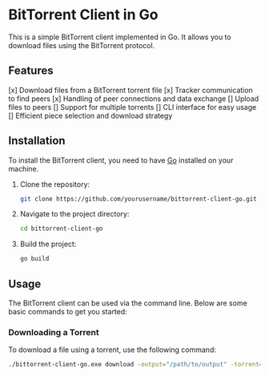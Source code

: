 # BitTorrent Client in Go

This is a simple BitTorrent client implemented in Go. It allows you to download files using the BitTorrent protocol.

## Features

[x] Download files from a BitTorrent torrent file
[x] Tracker communication to find peers
[x] Handling of peer connections and data exchange
[] Upload files to peers
[] Support for multiple torrents
[] CLI interface for easy usage
[] Efficient piece selection and download strategy


## Installation

To install the BitTorrent client, you need to have [Go](https://golang.org/doc/install) installed on your machine.

1. Clone the repository:
    ```sh
    git clone https://github.com/yourusername/bittorrent-client-go.git
    ```
2. Navigate to the project directory:
    ```sh
    cd bittorrent-client-go
    ```
3. Build the project:
    ```sh
    go build
    ```

## Usage

The BitTorrent client can be used via the command line. Below are some basic commands to get you started:

### Downloading a Torrent

To download a file using a torrent, use the following command:

```sh
./bittorrent-client-go.exe download -output="/path/to/output" -torrent="/path/to/torrent/file"
